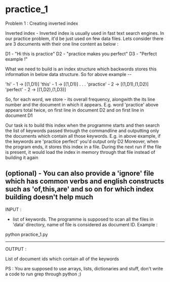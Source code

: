 # practice_1

Problem 1 : Creating inverted index 

Inverted index - Inverted index is usually used in fast text search engines. In our practice problem, it'd be just used on few data files. Lets consider there are 3 documents with their one line content as below :

D1 - "Hi this is practice"
D2 - "practice makes you perfect"
D3 - "Perfect example !"

What we need to build is an index structure which backwords stores this information in below data structure. So for above example --

'hi' - 1 -> [(1,D1)]
'this' - 1 -> [(1,D1)]
.
.
.
'practice' - 2 -> [(1,D1),(1,D2)]
'perfect' - 2 -> [(1,D2),(1,D3)]

So, for each word, we store - its overall frequency, alongwith the its line number and the document in which it appears. E.g. word 'practice' above appears total twice, on first line in document D2 and on first line in document D1

Our task is to build this index when the programme starts and then search the list of keywords passed through the commandline and outputting only the documents which contain all those keywords. E.g. in above example, if the keywords are 'practice perfect' you'd output only D2
Moreover, when the program ends, it stores this index in a file. During the next run if the file is present, it would load the index in memory through that file instead of building it again

(optional) - You can also provide a 'ignore' file which has common verbs and english constructs such as 'of,this,are' and so on for which index building doesn't help much
----------------------------------------------

INPUT :

- list of keywords. 
The programme is supposed to scan all the files in 'data' directory, name of file is considered as document ID.
Example : 

python practice_1.py  


------------------------------------------------

OUTPUT :

List of document ids which contain all of the keywords




PS : You are supposed to use arrays, lists, dictionaries and stuff, don't write a code to run grep through python ;)
